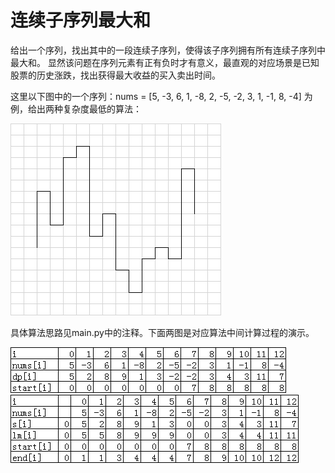 # 连续子序列最大和

给出一个序列，找出其中的一段连续子序列，使得该子序列拥有所有连续子序列中最大和。
显然该问题在序列元素有正有负时才有意义，最直观的对应场景是已知股票的历史涨跌，找出获得最大收益的买入卖出时间。

这里以下图中的一个序列：nums = [5, -3, 6, 1, -8, 2, -5, -2, 3, 1, -1, 8, -4] 为例，给出两种复杂度最低的算法：

![alt text](https://github.com/meowmiji/subseries-max-sum/blob/master/images/series.png)

具体算法思路见main.py中的注释。下面两图是对应算法中间计算过程的演示。

![alt text](https://github.com/meowmiji/subseries-max-sum/blob/master/images/method_1_illustration.png)
![alt text](https://github.com/meowmiji/subseries-max-sum/blob/master/images/method_2_illustration.png)
